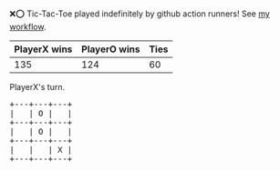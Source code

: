 :x::o: Tic-Tac-Toe played indefinitely by github action runners! See [my workflow](.github/workflows/play.yaml).

|PlayerX wins|PlayerO wins|Ties|
|-|-|-|
|135|124|60|

PlayerX's turn.

<pre>
+---+---+---+
|   | O |   |
+---+---+---+
|   | O |   |
+---+---+---+
|   |   | X |
+---+---+---+
</pre>